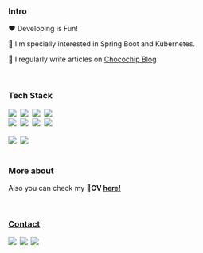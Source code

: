 <h3 align="left">Intro</h3>
 <p> ❤ Developing is Fun! </p>
 <p>🔭 I'm specially interested in Spring Boot and Kubernetes.</p>
 <p>📝 I regularly write articles on <a href="https://velog.io/@chocochip">Chocochip Blog</a></p>

<br>
<h3 align="left">Tech Stack</h3>
<div align=left>
  <img src="https://img.shields.io/badge/Javascript-F7DF1E?style=flat-square&logo=javascript&logoColor=000000"/>&nbsp
  <img src="https://img.shields.io/badge/Java-E34F26?style=flat-square&logo=java&logoColor=FFFFFF"/>&nbsp
  <img src="https://img.shields.io/badge/C++-F34B7D?style=flat-square&logo=c%2B%2B&logoColor=FFFFFF"/>&nbsp
<!--   <img src="https://img.shields.io/badge/C%23-239120?style=flat-square&logo=c-sharp&logoColor=FFFFFF"/>&nbsp -->
  <img src="https://img.shields.io/badge/Python-3572A5?style=flat-square&logo=Python&logoColor=FFFFFF"/>&nbsp
   <br>
  <img src="https://img.shields.io/badge/Node.js-339933?style=flat-square&logo=node.js&logoColor=white"/>&nbsp
  <img src="https://img.shields.io/badge/Spring-6DB33F?style=flat-square&logo=spring&logoColor=white"/>&nbsp
  <img src="https://img.shields.io/badge/Aws-FF9900?style=flat-square&logo=Amazon AWS&logoColor=white"/>&nbsp
  <img src="https://img.shields.io/badge/Kubernetes-326CE5?style=flat-square&logo=kubernetes&logoColor=white"/>&nbsp
   <br>
   <br>
</div>

<div align=left>
  <img src="http://mazassumnida.wtf/api/mini/generate_badge?boj=chocochip101"/>&nbsp
  <img src="http://mazassumnida.wtf/api/mini/generate_badge?boj=kiho1998"/>&nbsp
</div>

<br>
 <h3>More about</h3>
 <p>
Also you can check my 📃<b>CV <a href="https://github.com/Chocochip101/CV/blob/main/CV-230101.pdf" target="_blank"> here!
 </p>
 
<br>
 <h3>Contact</h3>
 <p>
  <img src="https://img.shields.io/badge/chocochip101-0A66C2?style=flat-square&logo=linkedin&logoColor=white"/></a>&nbsp
  <img src="https://img.shields.io/badge/dev.chocochip-EA4335?style=flat-square&logo=gmail&logoColor=white"/></a>&nbsp
  <img src="https://img.shields.io/badge/symb0l__0310-E4405F?style=flat-square&logo=instagram&logoColor=white"/></a>&nbsp
</p>

<!--
**Chocochip101/Chocochip101** is a ✨ _special_ ✨ repository because its `README.md` (this file) appears on your GitHub profile.

Here are some ideas to get you started:

- 🔭 I’m currently working on ...
- 🌱 I’m currently learning ...
- 👯 I’m looking to collaborate on ...
- 🤔 I’m looking for help with ...
- 💬 Ask me about ...
- 📫 How to reach me: ...
- 😄 Pronouns: ...
- ⚡ Fun fact: ...
-->

